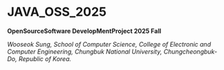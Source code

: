 # JAVA_OSS_2025

**OpenSourceSoftware DevelopMentProject 2025 Fall**

*Wooseok Sung,*
*School of Computer Science,*
*College of Electronic and Computer Engineering,*
*Chungbuk National University,*
*Chungcheongbuk-Do, Republic of Korea.*
